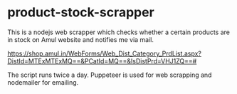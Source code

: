 # product-stock-scrapper
This is a nodejs web scrapper which checks whether a certain products are in stock on Amul website and notifies me via mail.  

https://shop.amul.in/WebForms/Web_Dist_Category_PrdList.aspx?DistId=MTExMTExMQ==&PCatId=MQ==&IsDistPrd=VHJ1ZQ==#

The script runs twice a day. Puppeteer is used for web scrapping and nodemailer for emailing.
